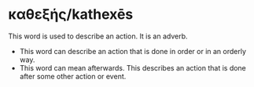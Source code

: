 # καθεξής/kathexēs

This word is used to describe an action. It is an adverb.

* This word can describe an action that is done in order or in an orderly way.
* This word can mean afterwards. This describes an action that is done after some other action or event.
